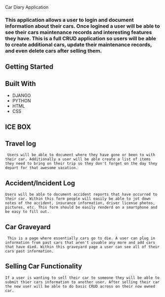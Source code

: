 Car Diary Application

<h3 text-align: center>This application allows a user to login and document information about their cars. Once logined a user will be able to see their cars maintenance records and interesting features they have. This is a full CRUD application so users will be able to create additional cars, update their maintenance records, and even delete cars after selling them. <h3>

## Getting Started 


## Built With
<ul>
    <li>DJANGO</li>
    <li>PYTHON</li>
    <li>HTML</li>
    <li>CSS</li>
</ul>

## ICE BOX

## Travel log
     Users will be able to document where they have gone or been to with their car. Additionally a user will be able create a list of items they need to bring on their trip so they don't forget on the day they depart for that awesome vacation.

## Accident/Incident Log
    Users will be able to document accident reports that have occurred to their car. Within this form people will easily be able to jot down notes of the accident, insurance information, driver license photos, pictures, etc. This form should be easily renderd on a smartphone and be easy to fill out. 

## Car Graveyard
     This is a page where essentially cars go to die. A user can plug in information from past cars that aren't usuable any more and add cars that have died. Within this graveyard page a user can see all of their cars past information. 

## Selling Car Functionality 
    If a user is wanting to sell their car to someone they will be able to submit thier cars information to another user. After selling their car the new user will be able to do basic CRUD across on their now owned car. 
</h1>
